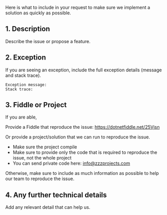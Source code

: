 Here is what to include in your request to make sure we implement a solution as quickly as possible. 

## 1. Description
Describe the issue or propose a feature.

## 2. Exception
If you are seeing an exception, include the full exception details (message and stack trace).

```
Exception message:
Stack trace:
```

## 3. Fiddle or Project
If you are able,

Provide a Fiddle that reproduce the issue: https://dotnetfiddle.net/25Vjsn

Or provide a project/solution that we can run to reproduce the issue.
- Make sure the project compile
- Make sure to provide only the code that is required to reproduce the issue, not the whole project
- You can send private code here: info@zzzprojects.com

Otherwise, make sure to include as much information as possible to help our team to reproduce the issue.

## 4. Any further technical details
Add any relevant detail that can help us.

